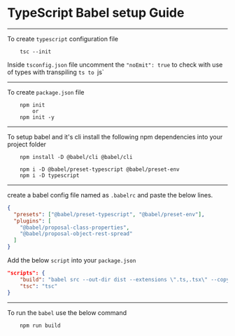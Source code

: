 # TypeScript Babel setup Guide

---

To create `typescript` configuration file

```
    tsc --init
```

Inside `tsconfig.json` file uncomment the `"noEmit": true` to check with use of types with transpiling `ts to `js`

---

To create `package.json` file

```
    npm init
        or
    npm init -y
```

---

To setup babel and it's cli install the following npm dependencies into your project folder

```
    npm install -D @babel/cli @babel/cli
```

```
    npm i -D @babel/preset-typescript @babel/preset-env
    npm i -D typescript
```

---

create a babel config file named as `.babelrc` and paste the below lines.

```json
{
  "presets": ["@babel/preset-typescript", "@babel/preset-env"],
  "plugins": [
    "@babel/proposal-class-properties",
    "@babel/proposal-object-rest-spread"
  ]
}
```

Add the below `script` into your `package.json`

```json
"scripts": {
    "build": "babel src --out-dir dist --extensions \".ts,.tsx\" --copy-files",
    "tsc": "tsc"
}
```

---

To run the `babel` use the below command

```
    npm run build
```
